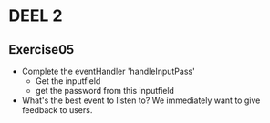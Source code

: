 # DEEL 2
## Exercise05

* Complete the eventHandler 'handleInputPass'
  * Get the inputfield
  * get the password from this inputfield
* What's the best event to listen to? We immediately want to give feedback to users.